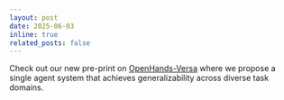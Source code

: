 ```yaml
---
layout: post
date: 2025-06-03
inline: true
related_posts: false
---
```


Check out our new pre-print on [OpenHands-Versa](https://arxiv.org/abs/2506.03011) where we propose a single agent system that achieves generalizability across diverse task domains.
